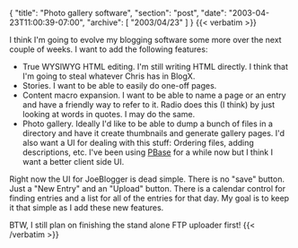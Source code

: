{
  "title": "Photo gallery software",
  "section": "post",
  "date": "2003-04-23T11:00:39-07:00",
  "archive": [
    "2003/04/23"
  ]
}
{{< verbatim >}}
<p>I think I'm going to evolve my blogging software some more over the next couple of weeks.  I want to add the following features:
<ul>
<li>True WYSIWYG HTML editing.  I'm still writing HTML directly.  I think that I'm going to steal whatever Chris has in BlogX.
<li>Stories.  I want to be able to easily do one-off pages.
<li>Content macro expansion.  I want to be able to name a page or an entry and have a friendly way to refer to it.  Radio does this (I think) by just looking at words in quotes.  I may do the same.
<li>Photo gallery.  Ideally I'd like to be able to dump a bunch of files in a directory and have it create thumbnails and generate gallery pages.  I'd also want a UI for dealing with this stuff:  Ordering files, adding descriptions, etc.  I've been using <a href="http://www.pbase.com">PBase</a> for a while now but I think I want a better client side UI.
</ul>
<p>Right now the UI for JoeBlogger is dead simple.  There is no "save" button.  Just a "New Entry" and an "Upload" button.  There is a calendar control for finding entries and a list for all of the entries for that day.  My goal is to keep it that simple as I add these new features.
<p>BTW, I still plan on finishing the stand alone FTP uploader first!
{{< /verbatim >}}
